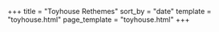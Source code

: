+++
title = "Toyhouse Rethemes"
sort_by = "date"
template = "toyhouse.html"
page_template = "toyhouse.html"
+++